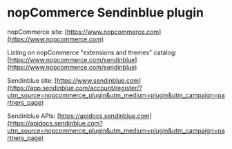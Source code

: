 nopCommerce Sendinblue plugin
===========

nopCommerce site: [https://www.nopcommerce.com](https://www.nopcommerce.com)

Listing on nopCommerce "extensions and themes" catalog: [https://www.nopcommerce.com/sendinblue](https://www.nopcommerce.com/sendinblue)

Sendinblue site: [https://www.sendinblue.com](https://app.sendinblue.com/account/register/?utm_source=nopcommerce_plugin&utm_medium=plugin&utm_campaign=partners_page)

Sendinblue APIs: [https://apidocs.sendinblue.com](https://apidocs.sendinblue.com?utm_source=nopcommerce_plugin&utm_medium=plugin&utm_campaign=partners_page)
